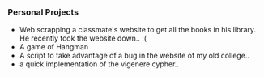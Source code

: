 
### Personal Projects ###

* Web scrapping a classmate's website to get all the books in his library. He recently took the website down.. :(
* A game of Hangman
* A script to take advantage of a bug in the website of my old college.. 
* a quick implementation of the vigenere cypher.. 
